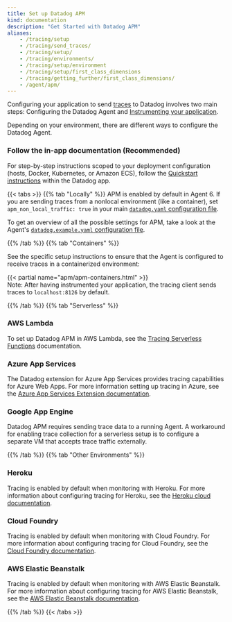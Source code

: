```yaml
---
title: Set up Datadog APM
kind: documentation
description: "Get Started with Datadog APM"
aliases:
    - /tracing/setup
    - /tracing/send_traces/
    - /tracing/setup/
    - /tracing/environments/
    - /tracing/setup/environment
    - /tracing/setup/first_class_dimensions
    - /tracing/getting_further/first_class_dimensions/
    - /agent/apm/
---
```


Configuring your application to send [traces][1] to Datadog involves two main steps: Configuring the Datadog Agent and [Instrumenting your application][2].

Depending on your environment, there are different ways to configure the Datadog Agent.

### Follow the in-app documentation (Recommended)

For step-by-step instructions scoped to your deployment configuration (hosts, Docker, Kubernetes, or Amazon ECS), follow the [Quickstart instructions][3] within the Datadog app.

{{< tabs >}}
{{% tab "Locally" %}}
APM is enabled by default in Agent 6. If you are sending traces from a nonlocal environment (like a container), set `apm_non_local_traffic: true` in your main [`datadog.yaml` configuration file][1].

To get an overview of all the possible settings for APM, take a look at the Agent's [`datadog.example.yaml` configuration file][2].

[1]: /agent/guide/agent-configuration-files/#agent-main-configuration-file
[2]: https://github.com/DataDog/datadog-agent/blob/master/pkg/config/config_template.yaml
{{% /tab %}}
{{% tab "Containers" %}}

See the specific setup instructions to ensure that the Agent is configured to receive traces in a containerized environment:

{{< partial name="apm/apm-containers.html" >}}
</br>
Note: After having instrumented your application, the tracing client sends traces to `localhost:8126` by default.

{{% /tab %}}
{{% tab "Serverless" %}}

### AWS Lambda

To set up Datadog APM in AWS Lambda, see the [Tracing Serverless Functions][1] documentation.

### Azure App Services

The Datadog extension for Azure App Services provides tracing capabilities for Azure Web Apps. For more information setting up tracing in Azure, see the [Azure App Services Extension documentation][2].

### Google App Engine

Datadog APM requires sending trace data to a running Agent. A workaround for enabling trace collection for a serverless setup is to configure a separate VM that accepts trace traffic externally.

[1]: /tracing/serverless_functions/
[2]: /infrastructure/serverless/azure_app_services/#overview
{{% /tab %}}
{{% tab "Other Environments" %}}

### Heroku

Tracing is enabled by default when monitoring with Heroku. For more information about configuring tracing for Heroku, see the [Heroku cloud documentation][1].

### Cloud Foundry

Tracing is enabled by default when monitoring with Cloud Foundry. For more information about configuring tracing for Cloud Foundry, see the [Cloud Foundry documentation][2].

### AWS Elastic Beanstalk

Tracing is enabled by default when monitoring with AWS Elastic Beanstalk. For more information about configuring tracing for AWS Elastic Beanstalk, see the [AWS Elastic Beanstalk documentation][3].

[1]: /agent/basic_agent_usage/heroku/#installation
[2]: /integrations/cloud_foundry/#trace-collection
[3]: /integrations/amazon_elasticbeanstalk/
{{% /tab %}}
{{< /tabs >}}


[1]: /tracing/visualization/#trace
[2]: /tracing/setup/
[3]: https://app.datadoghq.com/apm/docs
